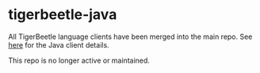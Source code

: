# tigerbeetle-java

All TigerBeetle language clients have been merged into the main repo. See [here](https://github.com/tigerbeetledb/tigerbeetle/tree/main/src/clients/java) for the Java client details.

This repo is no longer active or maintained.

